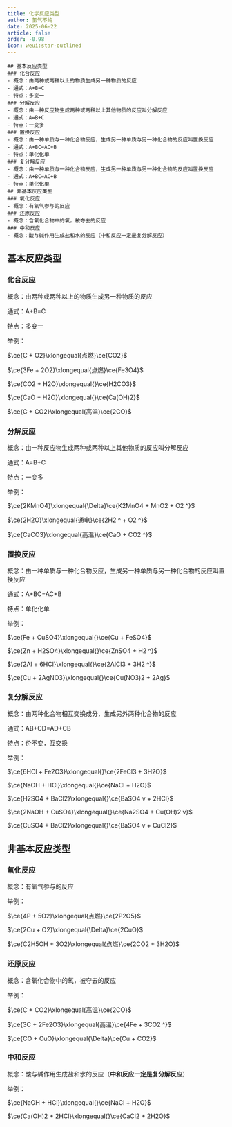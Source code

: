 ```yaml
---
title: 化学反应类型
author: 氢气不纯
date: 2025-06-22
article: false
order: -0.98
icon: weui:star-outlined
---
```


```markmap
## 基本反应类型
### 化合反应
- 概念：由两种或两种以上的物质生成另一种物质的反应
- 通式：A+B=C
- 特点：多变一
### 分解反应
- 概念：由一种反应物生成两种或两种以上其他物质的反应叫分解反应
- 通式：A=B+C
- 特点：一变多
### 置换反应
- 概念：由一种单质与一种化合物反应，生成另一种单质与另一种化合物的反应叫置换反应
- 通式：A+BC=AC+B
- 特点：单化化单
### 复分解反应
- 概念：由一种单质与一种化合物反应，生成另一种单质与另一种化合物的反应叫置换反应
- 通式：A+BC=AC+B
- 特点：单化化单
## 非基本反应类型
### 氧化反应
- 概念：有氧气参与的反应
### 还原反应
- 概念：含氧化合物中的氧，被夺去的反应
### 中和反应
- 概念：酸与碱作用生成盐和水的反应（中和反应一定是复分解反应）
```

## 基本反应类型

### 化合反应

概念：由两种或两种以上的物质生成另一种物质的反应

通式：A+B=C

特点：多变一

举例：

$\ce{C + O2}\xlongequal{点燃}\ce{CO2}$

$\ce{3Fe + 2O2}\xlongequal{点燃}\ce{Fe3O4}$

$\ce{CO2 + H2O}\xlongequal{}\ce{H2CO3}$

$\ce{CaO + H2O}\xlongequal{}\ce{Ca(OH)2}$

$\ce{C + CO2}\xlongequal{高温}\ce{2CO}$

### 分解反应

概念：由一种反应物生成两种或两种以上其他物质的反应叫分解反应

通式：A=B+C

特点：一变多

举例：

$\ce{2KMnO4}\xlongequal{\Delta}\ce{K2MnO4 + MnO2 + O2 ^}$

$\ce{2H2O}\xlongequal{通电}\ce{2H2 ^ + O2 ^}$

$\ce{CaCO3}\xlongequal{高温}\ce{CaO + CO2 ^}$

### 置换反应

概念：由一种单质与一种化合物反应，生成另一种单质与另一种化合物的反应叫置换反应

通式：A+BC=AC+B

特点：单化化单

举例：

$\ce{Fe + CuSO4}\xlongequal{}\ce{Cu + FeSO4}$

$\ce{Zn + H2SO4}\xlongequal{}\ce{ZnSO4 + H2 ^}$

$\ce{2Al + 6HCl}\xlongequal{}\ce{2AlCl3 + 3H2 ^}$

$\ce{Cu + 2AgNO3}\xlongequal{}\ce{Cu(NO3)2 + 2Ag}$

### 复分解反应

概念：由两种化合物相互交换成分，生成另外两种化合物的反应

通式：AB+CD=AD+CB

特点：价不变，互交换

举例：

$\ce{6HCl + Fe2O3}\xlongequal{}\ce{2FeCl3 + 3H2O}$

$\ce{NaOH + HCl}\xlongequal{}\ce{NaCl + H2O}$

$\ce{H2SO4 + BaCl2}\xlongequal{}\ce{BaSO4 v + 2HCl}$

$\ce{2NaOH + CuSO4}\xlongequal{}\ce{Na2SO4 + Cu(OH)2 v}$

$\ce{CuSO4 + BaCl2}\xlongequal{}\ce{BaSO4 v + CuCl2}$

## 非基本反应类型

### 氧化反应

概念：有氧气参与的反应

举例：

$\ce{4P + 5O2}\xlongequal{点燃}\ce{2P2O5}$

$\ce{2Cu + O2}\xlongequal{\Delta}\ce{2CuO}$

$\ce{C2H5OH + 3O2}\xlongequal{点燃}\ce{2CO2 + 3H2O}$

### 还原反应

概念：含氧化合物中的氧，被夺去的反应

举例：

$\ce{C + CO2}\xlongequal{高温}\ce{2CO}$

$\ce{3C + 2Fe2O3}\xlongequal{高温}\ce{4Fe + 3CO2 ^}$

$\ce{CO + CuO}\xlongequal{\Delta}\ce{Cu + CO2}$

### 中和反应

概念：酸与碱作用生成盐和水的反应（**中和反应一定是复分解反应**）

举例：

$\ce{NaOH + HCl}\xlongequal{}\ce{NaCl + H2O}$

$\ce{Ca(OH)2 + 2HCl}\xlongequal{}\ce{CaCl2 + 2H2O}$